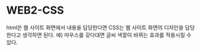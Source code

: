 # WEB2-CSS

html은 웹 사이트 화면에서 내용을 담당한다면
CSS는 웹 사이트 화면의 디자인을 담당한다고 생각하면 된다.
예) 마우스를 갖다대면 글씨 색깔이 바뀌는 효과를 적용시킬 수 있다.
